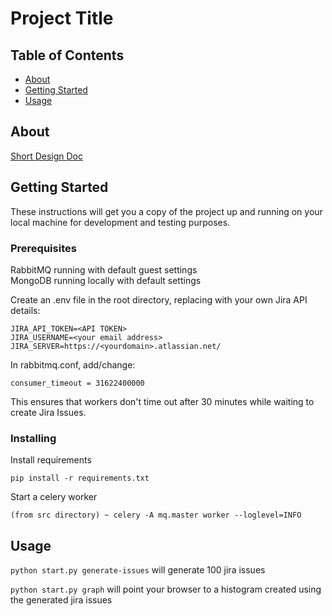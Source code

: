 # Project Title

## Table of Contents

- [About](#about)
- [Getting Started](#getting_started)
- [Usage](#usage)

## About <a name = "about"></a>

[Short Design Doc](https://docs.google.com/document/d/1Nc8SLw_fXM4dxmLg6qsIjWm96jjBqoFhLAxrhBgkhpA/edit?usp=sharing)

## Getting Started <a name = "getting_started"></a>

These instructions will get you a copy of the project up and running on your local machine for development and testing purposes. 

### Prerequisites

RabbitMQ running with default guest settings  
MongoDB running locally with default settings  

Create an .env file in the root directory, replacing with your own Jira API details:

```
JIRA_API_TOKEN=<API TOKEN>
JIRA_USERNAME=<your email address>
JIRA_SERVER=https://<yourdomain>.atlassian.net/
```

In rabbitmq.conf, add/change:

```
consumer_timeout = 31622400000
```

This ensures that workers don't time out after 30 minutes while waiting to create Jira Issues.

### Installing

Install requirements

```
pip install -r requirements.txt
```

Start a celery worker

```
(from src directory) ~ celery -A mq.master worker --loglevel=INFO      
```

## Usage <a name = "usage"></a>

```python start.py generate-issues```
 will generate 100 jira issues

```python start.py graph``` 
will point your browser to a histogram created using the generated jira issues

